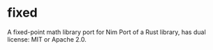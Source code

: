 # fixed
A fixed-point math library port for Nim
Port of a Rust library, has dual license: MIT or Apache 2.0.
